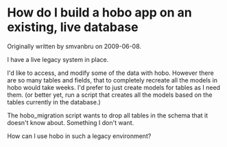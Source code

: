 # How do I build a hobo app on an existing, live database

Originally written by smvanbru on 2009-06-08.

I have a live legacy system in place.

I'd like to access, and modify some of the data with hobo. However there are so many tables and fields, that to completely recreate all the models in hobo would take weeks.  I'd prefer to just create models for tables as I need them.  (or better yet, run a script that creates all the models based on the tables currently in the database.) 

The hobo_migration script wants to drop all tables in the schema that it doesn't know about.  Something I don't want.

How can I use hobo in such a legacy environment?